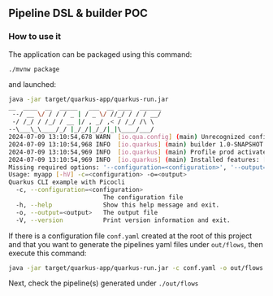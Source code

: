## Pipeline DSL & builder POC

### How to use it

The application can be packaged using this command:

```shell script
./mvnw package
```
and launched:
```bash
java -jar target/quarkus-app/quarkus-run.jar
__  ____  __  _____   ___  __ ____  ______ 
 --/ __ \/ / / / _ | / _ \/ //_/ / / / __/ 
 -/ /_/ / /_/ / __ |/ , _/ ,< / /_/ /\ \   
--\___\_\____/_/ |_/_/|_/_/|_|\____/___/   
2024-07-09 13:10:54,678 WARN  [io.qua.config] (main) Unrecognized configuration key "quarkus.application.main-class" was provided; it will be ignored; verify that the dependency extension for this configuration is set or that you did not make a typo
2024-07-09 13:10:54,968 INFO  [io.quarkus] (main) builder 1.0-SNAPSHOT on JVM (powered by Quarkus 3.12.1) started in 0.535s. Listening on: http://0.0.0.0:8080
2024-07-09 13:10:54,969 INFO  [io.quarkus] (main) Profile prod activated. 
2024-07-09 13:10:54,969 INFO  [io.quarkus] (main) Installed features: [cdi, picocli, rest, smallrye-context-propagation, vertx]
Missing required options: '--configuration=<configuration>', '--output=<output>'
Usage: myapp [-hV] -c=<configuration> -o=<output>
Quarkus CLI example with Picocli
  -c, --configuration=<configuration>
                          The configuration file
  -h, --help              Show this help message and exit.
  -o, --output=<output>   The output file
  -V, --version           Print version information and exit.
```  

If there is a configuration file `conf.yaml` created at the root of this project and that you want to generate the pipelines yaml files under `out/flows`, then execute this command:
```bash
java -jar target/quarkus-app/quarkus-run.jar -c conf.yaml -o out/flows
```
Next, check the pipeline(s) generated under `./out/flows`

